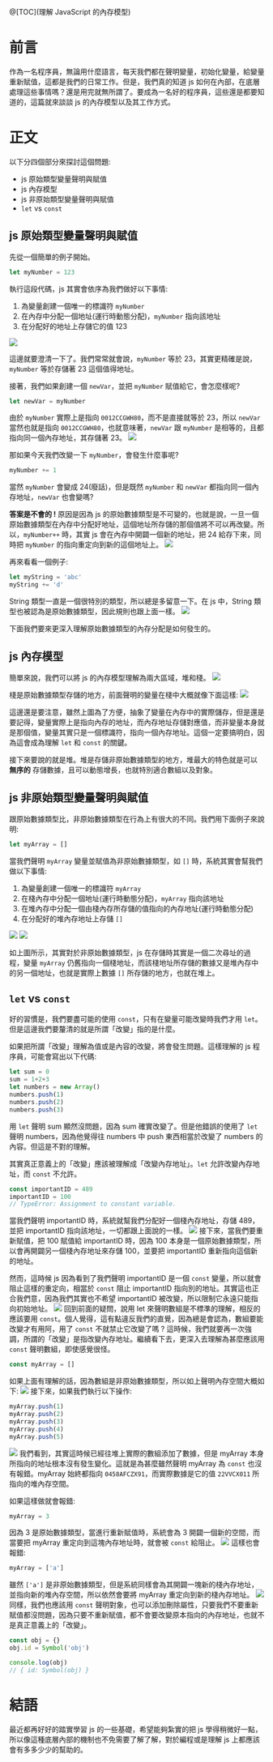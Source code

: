 @[TOC](理解 JavaScript 的內存模型)

# 前言
作為一名程序員，無論用什麼語言，每天我們都在聲明變量，初始化變量，給變量重新賦值，這都是我們的日常工作。但是，我們真的知道 js 如何在內部，在底層處理這些事情嗎？還是用完就無所謂了。要成為一名好的程序員，這些還是都要知道的，這篇就來談談 js 的內存模型以及其工作方式。

# 正文
以下分四個部分來探討這個問題:

- js 原始類型變量聲明與賦值
- js 內存模型
- js 非原始類型變量聲明與賦值
- `let` vs `const`

## js 原始類型變量聲明與賦值
先從一個簡單的例子開始。
```js
let myNumber = 123
```
執行這段代碼，js 其實會依序為我們做好以下事情:

1. 為變量創建一個唯一的標識符 `myNumber`
2. 在內存中分配一個地址(運行時動態分配)，`myNumber` 指向該地址
3. 在分配好的地址上存儲它的值 123

![](https://wtfhhh.oss-cn-beijing.aliyuncs.com/memmodel-1.png)

這邊就要澄清一下了。我們常常就會說，`myNumber` 等於 23，其實更精確是說，`myNumber` 等於存儲著 23 這個值得地址。

接著，我們如果創建一個 `newVar`，並把 `myNumber` 賦值給它，會怎麼樣呢?
```js
let newVar = myNumber
```
由於 `myNumber` 實際上是指向 `0012CCGWH80`，而不是直接就等於 23，所以 `newVar` 當然也就是指向 `0012CCGWH80`，也就意味著，`newVar` 跟 `myNumber` 是相等的，且都指向同一個內存地址，其存儲著 23。
![](https://wtfhhh.oss-cn-beijing.aliyuncs.com/memmodel-2.png)

那如果今天我們改變一下 `myNumber`，會發生什麼事呢?
```js
myNumber += 1
```
當然 `myNumber` 會變成 24(廢話)，但是既然 `myNumber` 和 `newVar` 都指向同一個內存地址，`newVar` 也會變嗎?

<strong>答案是不會的 !</strong> 原因是因為 js 的原始數據類型是不可變的，也就是說，一旦一個原始數據類型在內存中分配好地址，這個地址所存儲的那個值將不可以再改變。所以，`myNumber++` 時，其實 js 會在內存中開闢一個新的地址，把 24 給存下來，同時把 `myNumber` 的指向重定向到新的這個地址上。
![](https://wtfhhh.oss-cn-beijing.aliyuncs.com/memmodel-3.png)

再來看看一個例子:
```js
let myString = 'abc'
myString += 'd'
```
String 類型一直是一個很特別的類型，所以總是多留意一下。在 js 中，String 類型也被認為是原始數據類型，因此規則也跟上面一樣。
![](https://wtfhhh.oss-cn-beijing.aliyuncs.com/memmodel4.png)

下面我們要來更深入理解原始數據類型的內存分配是如何發生的。

## js 內存模型
簡單來說，我們可以將 js 的內存模型理解為兩大區域，堆和棧。
![](https://wtfhhh.oss-cn-beijing.aliyuncs.com/memmodel-5.png)

棧是原始數據類型存儲的地方，前面聲明的變量在棧中大概就像下面這樣:
![](https://wtfhhh.oss-cn-beijing.aliyuncs.com/memmodel-6.png)

這邊還是要注意，雖然上圖為了方便，抽象了變量在內存中的實際儲存，但是還是要記得，變量實際上是指向內存的地址，而內存地址存儲對應值，而非變量本身就是那個值，變量其實只是一個標識符，指向一個內存地址。這個一定要搞明白，因為這會成為理解 `let` 和 `const` 的關鍵。

接下來要說的就是堆。堆是存儲非原始數據類型的地方，堆最大的特色就是可以 <strong>無序的</strong> 存儲數據，且可以動態增長，也就特別適合數組以及對象。

## js 非原始類型變量聲明與賦值
跟原始數據類型比，非原始數據類型在行為上有很大的不同。我們用下面例子來說明:
```js
let myArray = []
```
當我們聲明 `myArray` 變量並賦值為非原始數據類型，如 `[]` 時，系統其實會幫我們做以下事情:

1. 為變量創建一個唯一的標識符 `myArray`
2. 在棧內存中分配一個地址(運行時動態分配)，`myArray` 指向該地址
3. 在堆內存中分配一個由棧內存所存儲的值指向的內存地址(運行時動態分配)
4. 在分配好的堆內存地址上存儲 `[]`

![](https://wtfhhh.oss-cn-beijing.aliyuncs.com/memmodel-7.png)
![](https://wtfhhh.oss-cn-beijing.aliyuncs.com/memmodel-8.png)

如上圖所示，其實對於非原始數據類型，js 在存儲時其實是一個二次尋址的過程，變量 `myArray` 仍舊指向一個棧地址，而該棧地址所存儲的數據又是堆內存中的另一個地址，也就是實際上數據 `[]` 所存儲的地方，也就在堆上。

## `let` vs `const`
好的習慣是，我們要盡可能的使用 `const`，只有在變量可能改變時我們才用 `let`。但是這邊我們要釐清的就是所謂「改變」指的是什麼。

如果把所謂「改變」理解為值或是內容的改變，將會發生問題。這樣理解的 js 程序員，可能會寫出以下代碼:
```js
let sum = 0
sum = 1+2+3
let numbers = new Array()
numbers.push(1)
numbers.push(2)
numbers.push(3)
```
用 `let` 聲明 sum 顯然沒問題，因為 sum 確實改變了。但是他錯誤的使用了 `let` 聲明 numbers，因為他覺得往 numbers 中 push 東西相當於改變了 numbers 的內容。但這是不對的理解。

其實真正意義上的「改變」應該被理解成「改變內存地址」。`let` 允許改變內存地址，而 `const` 不允許。
```js
const importantID = 489
importantID = 100
// TypeError: Assignment to constant variable.
```
當我們聲明 importantID 時，系統就幫我們分配好一個棧內存地址，存儲 489，並把 importantID 指向該地址，一切都跟上面說的一樣。
![](https://wtfhhh.oss-cn-beijing.aliyuncs.com/memmodel-9.png)
接下來，當我們要重新賦值，把 100 賦值給 importantID 時，因為 100 本身是一個原始數據類型，所以會再開闢另一個棧內存地址來存儲 100，並要把 importantID 重新指向這個新的地址。

然而，這時候 js 因為看到了我們聲明 importantID 是一個 `const` 變量，所以就會阻止這樣的重定向，相當於 `const` 阻止 importantID 指向別的地址。其實這也正合我們意，因為我們其實也不希望 importantID 被改變，所以限制它永遠只能指向初始地址。 
![](https://wtfhhh.oss-cn-beijing.aliyuncs.com/memmodel-10.png)
回到前面的疑問，說用 let 來聲明數組是不標準的理解，相反的應該要用 `const`。個人覺得，這有點違反我們的直覺，因為總是會認為，數組要能改變才有用阿，用了 `const` 不就禁止它改變了嗎 ? 這時候，我們就要再一次強調，所謂的「改變」是指改變內存地址。繼續看下去，更深入去理解為甚麼應該用 `const` 聲明數組，即使感覺很怪。
```js
const myArray = []
```
如果上面有理解的話，因為數組是非原始數據類型，所以如上聲明內存空間大概如下:
![](https://wtfhhh.oss-cn-beijing.aliyuncs.com/memmodel-11.png)
接下來，如果我們執行以下操作:
```js
myArray.push(1)
myArray.push(2)
myArray.push(3)
myArray.push(4)
myArray.push(5)
```
![](https://wtfhhh.oss-cn-beijing.aliyuncs.com/memmodel-12.png)
我們看到，其實這時候已經往堆上實際的數組添加了數據，但是 myArray 本身所指向的地址根本沒有發生變化。這就是為甚麼雖然聲明 myArray 為 `const` 也沒有報錯。myArray 始終都指向 `0458AFCZX91`，而實際數據是它的值 `22VVCX011` 所指向的堆內存空間。

如果這樣做就會報錯:
```js
myArray = 3
```
因為 3 是原始數據類型，當進行重新賦值時，系統會為 3 開闢一個新的空間，而當要把 myArray 重定向到這塊內存地址時，就會被 `const` 給阻止。
![](https://wtfhhh.oss-cn-beijing.aliyuncs.com/memmodel-13.png)
這樣也會報錯:
```js
myArray = ['a']
```
雖然 `['a']` 是非原始數據類型，但是系統同樣會為其開闢一塊新的棧內存地址，並指向新的堆內存空間，所以依然會要將 myArray 重定向到新的棧內存地址。
![](https://wtfhhh.oss-cn-beijing.aliyuncs.com/memmodel-14.png)
同樣，我們也應該用 `const` 聲明對象，也可以添加刪除屬性，只要我們不要重新賦值都沒問題，因為只要不重新賦值，都不會要改變原本指向的內存地址，也就不是真正意義上的「改變」。
```js
const obj = {}
obj.id = Symbol('obj')

console.log(obj)
// { id: Symbol(obj) }
```
# 結語
最近都再好好的踏實學習 js 的一些基礎，希望能夠紮實的把 js 學得稍微好一點，所以像這種底層內部的機制也不免需要了解了解，對於編程或是理解 js 上都應該會有多多少少的幫助的。

